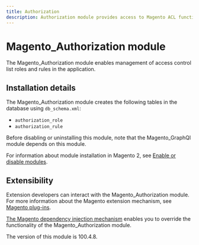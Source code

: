 ```yaml
---
title: Authorization
description: Authorization module provides access to Magento ACL functionality.
---
```


# Magento_Authorization module

The Magento_Authorization module enables management of access control list roles and rules in the application.

## Installation details

The Magento_Authorization module creates the following tables in the database using `db_schema.xml`:

- `authorization_role`
- `authorization_rule`

Before disabling or uninstalling this module, note that the Magento_GraphQl module depends on this module.

For information about module installation in Magento 2, see [Enable or disable modules](https://experienceleague.adobe.com/docs/commerce-operations/installation-guide/tutorials/manage-modules.html).

## Extensibility

Extension developers can interact with the Magento_Authorization module. For more information about the Magento extension mechanism, see [Magento plug-ins](https://developer.adobe.com/commerce/php/development/components/plugins/).

[The Magento dependency injection mechanism](https://developer.adobe.com/commerce/php/development/components/dependency-injection/) enables you to override the functionality of the Magento_Authorization module.

<InlineAlert slots="text" />
The version of this module is 100.4.8.
